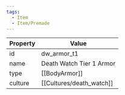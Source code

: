 ```yaml
---
tags:
  - Item
  - Item/Premade
---
```


| Property | Value                    |
| -------- | ------------------------ |
| id       | dw_armor_t1              |
| name     | Death Watch Tier 1 Armor |
| type     | [[BodyArmor]]            |
| culture  | [[Cultures/death_watch]]          |



